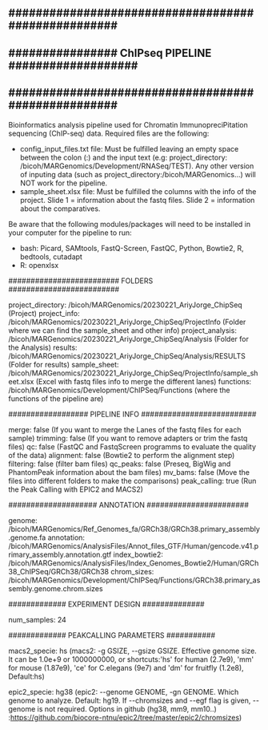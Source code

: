 ####################################################
-
################ ChIPseq PIPELINE ###################
-
####################################################
-
 
Bioinformatics analysis pipeline used for Chromatin ImmunopreciPitation sequencing (ChIP-seq) data. Required files are the following:
- config_input_files.txt file: Must be fulfilled leaving an empty space between the colon (:) and the input text (e.g: project_directory: /bicoh/MARGenomics/Development/RNASeq/TEST). Any other version of inputing data (such as project_directory:/bicoh/MARGenomics...) will NOT work for the pipeline.
- sample_sheet.xlsx file: Must be fulfilled the columns with the info of the project. Slide 1 = information about the fastq files. Slide 2 = information about the comparatives.

Be aware that the following modules/packages will need to be installed in your computer for the pipeline to run:
- bash: Picard, SAMtools, FastQ-Screen, FastQC, Python, Bowtie2, R, bedtools, cutadapt
- R: openxlsx

######################### FOLDERS #########################


project_directory: /bicoh/MARGenomics/20230221_AriyJorge_ChipSeq (Project)
project_info: /bicoh/MARGenomics/20230221_AriyJorge_ChipSeq/ProjectInfo (Folder where we can find the sample_sheet and other info)
project_analysis: /bicoh/MARGenomics/20230221_AriyJorge_ChipSeq/Analysis (Folder for the Analysis)
results: /bicoh/MARGenomics/20230221_AriyJorge_ChipSeq/Analysis/RESULTS (Folder for results)
sample_sheet: /bicoh/MARGenomics/20230221_AriyJorge_ChipSeq/ProjectInfo/sample_sheet.xlsx (Excel with fastq files info to merge the different lanes)
functions: /bicoh/MARGenomics/Development/ChIPSeq/Functions (where the functions of the pipeline are)

################## PIPELINE INFO ##########################


merge: false (If you want to merge the Lanes of the fastq files for each sample)
trimming: false (If you want to remove adapters or trim the fastq files)
qc: false (FastQC and FastqScreen programms to evaluate the quality of the data)
alignment: false (Bowtie2 to perform the alignment step)
filtering: false (filter bam files)
qc_peaks: false (Preseq, BigWig and PhantomPeak information about the bam files)
mv_bams: false (Move the files into different folders to make the comparisons)
peak_calling: true (Run the Peak Calling with EPIC2 and MACS2)

#################### ANNOTATION #######################


genome: /bicoh/MARGenomics/Ref_Genomes_fa/GRCh38/GRCh38.primary_assembly.genome.fa
annotation: /bicoh/MARGenomics/AnalysisFiles/Annot_files_GTF/Human/gencode.v41.primary_assembly.annotation.gtf
index_bowtie2: /bicoh/MARGenomics/AnalysisFiles/Index_Genomes_Bowtie2/Human/GRCh38_ChIPSeq/GRCh38/GRCh38
chrom_sizes: /bicoh/MARGenomics/Development/ChIPSeq/Functions/GRCh38.primary_assembly.genome.chrom.sizes

############# EXPERIMENT DESIGN ##############


num_samples: 24

############# PEAKCALLING PARAMETERS ###########


macs2_specie: hs
(macs2: -g GSIZE, --gsize GSIZE. Effective genome size. It can be 1.0e+9 or 1000000000, or shortcuts:'hs' for human (2.7e9), 'mm' for mouse (1.87e9), 'ce' for C.elegans (9e7) and 'dm' for fruitfly (1.2e8), Default:hs)

epic2_specie: hg38
(epic2:  --genome GENOME, -gn GENOME. Which genome to analyze. Default: hg19. If --chromsizes and --egf flag is given, --genome is not required. Options in github (hg38, mm9, mm10..) :https://github.com/biocore-ntnu/epic2/tree/master/epic2/chromsizes)
